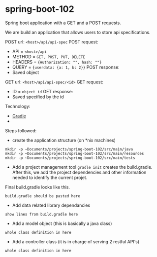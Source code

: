 # spring-boot-102

Spring boot application with a GET and a POST requests. 

We are build an application that allows users to store api specifications.

POST url: `<host>/api/api-spec`
POST request:
* API = `<host>/api`
* METHOD = `GET, POST, PUT, DELETE`
* HEADERS = `{Authorization: "", hash: ""}`
* QUERY = `{userdata: {a: 1, b: 2}}`
POST response:
* Saved object

GET url: `<host>/api/api-spec/<id>`
GET request:
* ID = `object id`
GET response:
* Saved specified by the id

Technology:
* [Gradle](https://gradle.org/)
* 

Steps followed:
* create the application structure (on *nix machines)
```
mkdir -p ~Documents/projects/spring-boot-102/src/main/java
mkdir -p ~Documents/projects/spring-boot-102/src/main/resources
mkdir -p ~Documents/projects/spring-boot-102/src/main/tests
```
* Add a project management tool
`gradle init` creates the build.gradle. 
After this, we add the project dependencies and other information needed to identify the current projet.

Final build.gradle looks like this.

```
build.gradle should be pasted here
```

* Add data related library dependancies
```
show lines from build.gradle here
```

* Add a model object (this is basically a java class)
```
whole class definition in here
```

* Add a controller class (it is in charge of serving 2 restful API's)
```
whole class definition in here
```

